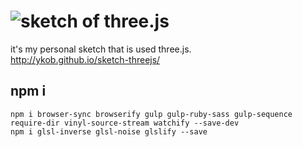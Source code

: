 # ![sketch of three.js](http://ykob.github.io/sketch-threejs/img/share.png)

it's my personal sketch that is used three.js.  
http://ykob.github.io/sketch-threejs/

## npm i

```
npm i browser-sync browserify gulp gulp-ruby-sass gulp-sequence require-dir vinyl-source-stream watchify --save-dev
npm i glsl-inverse glsl-noise glslify --save
```

